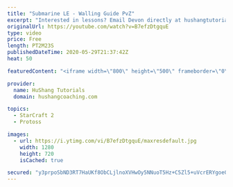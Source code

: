 ```yaml
---
title: "Submarine LE - Walling Guide PvZ"
excerpt: "Interested in lessons? Email Devon directly at hushangtutorials@outlook.com ------------------------------------------------------------------------------------------------------- Want to support HuShang Tutorials directly? Patreon is a website where you can contribute a monthly donation that will help"
originalUrl: https://youtube.com/watch?v=B7efzDtgquE
type: video
price: Free
length: PT2M23S
publishedDateTime: 2020-05-29T21:37:42Z
heat: 50

featuredContent: "<iframe width=\"800\" height=\"500\" frameborder=\"0\" src=\"https://www.youtube.com/embed/B7efzDtgquE\" allow=\"accelerometer; autoplay; encrypted-media; gyroscope; picture-in-picture\" allowfullscreen></iframe>"

provider:
  name: HuShang Tutorials
  domain: hushangcoaching.com

topics:
  - StarCraft 2
  - Protoss

images:
  - url: https://i.ytimg.com/vi/B7efzDtgquE/maxresdefault.jpg
    width: 1280
    height: 720
    isCached: true

secured: "y3prpoSbND3RT7HaUKf8ObCLjlnoXVHwOy5NNuoT5Hz+C5Zl5+uVcrERYgoe0f4ZBhLDfWEi0req2CCS3eGoG5yB66dlnCcOui2Avu1I6wFX7b/FT6mS0jnjPDGBGq3MSE9PtVcWqko/mGwRbsQClLU+jR7mVkCkoUBHbCCBUPdJTSqk/kArYl8yXAFulsE8DHmFlveROJFraIkdKXiEkn/6yl4qiYYYwV0FcMb/7mVYDwvjY38xW0TV7/Bb3p6qBJMAu4L8l68trlo9ExSDu0Rt5DCK5HLqFZ6/J4fcJsW3O0GN4pAkbWQiccU/9LTQE9tuZyNCAGVJtXsqXl4xhELp5AxXcfubSo5qI4eAWyzDB3oN8QPFfcDMlRjKL2l6dqucc2XTLrTkYXEJ2PFzd0IcVrC92MBcAU2+0T5Mkgc=;WkyRzzp/j22rSp/MDY2ezw=="
---
```


